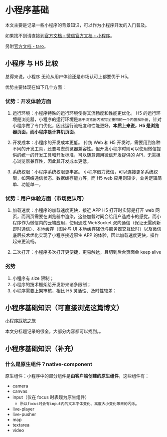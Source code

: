 # 小程序基础

本文主要是记录一些小程序的背景知识，可以作为小程序开发的入门普及。

如果找不到请直接到[官方文档 - 微信官方文档 - 小程序](https://developers.weixin.qq.com/miniprogram/dev/framework/)。

另附[官方文档 - taro](https://taro-docs.jd.com/taro/docs/README)。

## 小程序 与 H5 比较

总得来说，小程序 无论从用户体验还是市场认可上都要优于 H5。

优势主要体现在如下几个方面：

### 优势：开发体验方面

1. 运行环境：小程序特殊的运行环境使得其流畅度和性能更优化。
   H5 的运行环境是浏览器，小程序的运行环境是`基于浏览器内核完全重构的一个内置解析器`，针对小程序做了专门优化，因此运行流畅度和性能更好。**本质上来说，H5 是浏览器页面，而小程序是计算机页面**。

2. 开发成本：小程序的开发成本更低。
   传统 Web 和 H5 开发时，需要用到各种不同的开发工具，还要考虑浏览器兼容性。但开发小程序时则可以使用微信提供的统一的开发工具和开发标准，可以随意调用微信开发提供的 API，无需担心浏览器兼容性，因此其开发成本更低。

3. 系统权限：小程序系统权限更丰富。
   小程序借力微信，可以连接更多系统权限，如网络通信状态、数据缓存能力等，而 H5 web 应用则较少，业务逻辑简单、功能单一。

### 优势：用户体验方面（市场更认可）

1. 加载速度：小程序的加载速度更快，接近 APP
   H5 打开时实际是打开 web 网页，而网页需要在浏览器中渲染，这些加载时间会给用户造成卡的感觉。而小程序作为微信内的云端应用，使用通过 WebSocket 双向通信（保证无需刷新即时通信）、本地缓存（图片与 UI 本地缓存降低与服务器交互延时）以及微信底层技术优化实现了小程序接近原生 APP 的体验，因此加载速度更快，操作起来更流畅。

2. 二次打开：小程序多次打开更便捷，更易触达，且切到后台页面会 keep alive

### 劣势

1. 小程序有 size 限制；
2. 小程序的技术框架给开发带来诸多限制；
3. 小程序需要上架审核，相比 H5 灵活性、及时性较差；

## 小程序基础知识（可直接浏览这篇博文）

[小程序踩坑之旅](https://juejin.cn/post/6844904130390016014)

本文分标题记录的很全，大部分内容都可以找到。。

## 小程序基础知识（补充）

### 什么是原生组件？native-component

原生组件：小程序中的部分组件是**由客户端创建的原生组件**，这些组件有：

- camera
- canvas
- input（仅在 focus 时表现为原生组件）
  - `所以focus时会有input内的文本字体变化、高度大小变化带来的闪烁`。
- live-player
- live-pusher
- map
- textarea
- video
